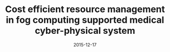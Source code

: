 ---
title: "Cost efficient resource management in fog computing supported medical cyber-physical system"
authors:
- Gu, Lin
- Zeng, Deze
- Guo, Song
- Barnawi, Ahmed
- Xiang, Yong

date: "2015-12-17"
doi: ""

# Publication type.
# 1 = Conference paper; 2 = Journal article;
# 3 = Preprint Paper; 4 = Report; 5 = Book; 6 = Book section;
# 7 = Thesis; 8 = Patent
publication_types: ["2"]

# Publication name and optional abbreviated publication name.
publication: "*IEEE Transactions on Emerging Topics in Computing*"
publication_short: ""

url_pdf: https://ieeexplore.ieee.org/abstract/document/7359164
# url_code: ''
# url_dataset: ''
# url_poster: ''
# url_project: ''
# url_slides: ''
# url_video: ''

---